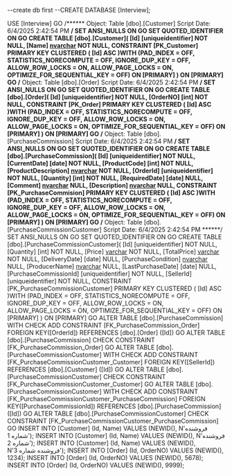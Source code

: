 --create db first
--CREATE DATABASE [Interview];

USE [Interview]
GO
/****** Object:  Table [dbo].[Customer]    Script Date: 6/4/2025 2:42:54 PM ******/
SET ANSI_NULLS ON
GO
SET QUOTED_IDENTIFIER ON
GO
CREATE TABLE [dbo].[Customer](
	[Id] [uniqueidentifier] NOT NULL,
	[Name] [nvarchar](50) NOT NULL,
 CONSTRAINT [PK_Customer] PRIMARY KEY CLUSTERED 
(
	[Id] ASC
)WITH (PAD_INDEX = OFF, STATISTICS_NORECOMPUTE = OFF, IGNORE_DUP_KEY = OFF, ALLOW_ROW_LOCKS = ON, ALLOW_PAGE_LOCKS = ON, OPTIMIZE_FOR_SEQUENTIAL_KEY = OFF) ON [PRIMARY]
) ON [PRIMARY]
GO
/****** Object:  Table [dbo].[Order]    Script Date: 6/4/2025 2:42:54 PM ******/
SET ANSI_NULLS ON
GO
SET QUOTED_IDENTIFIER ON
GO
CREATE TABLE [dbo].[Order](
	[Id] [uniqueidentifier] NOT NULL,
	[OrderNO] [int] NOT NULL,
 CONSTRAINT [PK_Order] PRIMARY KEY CLUSTERED 
(
	[Id] ASC
)WITH (PAD_INDEX = OFF, STATISTICS_NORECOMPUTE = OFF, IGNORE_DUP_KEY = OFF, ALLOW_ROW_LOCKS = ON, ALLOW_PAGE_LOCKS = ON, OPTIMIZE_FOR_SEQUENTIAL_KEY = OFF) ON [PRIMARY]
) ON [PRIMARY]
GO
/****** Object:  Table [dbo].[PurchaseCommission]    Script Date: 6/4/2025 2:42:54 PM ******/
SET ANSI_NULLS ON
GO
SET QUOTED_IDENTIFIER ON
GO
CREATE TABLE [dbo].[PurchaseCommission](
	[Id] [uniqueidentifier] NOT NULL,
	[CurrentDate] [date] NOT NULL,
	[ProductCode] [int] NOT NULL,
	[ProductDescription] [nvarchar](50) NOT NULL,
	[OrderId] [uniqueidentifier] NOT NULL,
	[Quantity] [int] NOT NULL,
	[RequiredDate] [date] NULL,
	[Comment] [nvarchar](200) NULL,
	[Description] [nvarchar](200) NULL,
 CONSTRAINT [PK_PurchaseCommision] PRIMARY KEY CLUSTERED 
(
	[Id] ASC
)WITH (PAD_INDEX = OFF, STATISTICS_NORECOMPUTE = OFF, IGNORE_DUP_KEY = OFF, ALLOW_ROW_LOCKS = ON, ALLOW_PAGE_LOCKS = ON, OPTIMIZE_FOR_SEQUENTIAL_KEY = OFF) ON [PRIMARY]
) ON [PRIMARY]
GO
/****** Object:  Table [dbo].[PurchaseCommissionCustomer]    Script Date: 6/4/2025 2:42:54 PM ******/
SET ANSI_NULLS ON
GO
SET QUOTED_IDENTIFIER ON
GO
CREATE TABLE [dbo].[PurchaseCommissionCustomer](
	[Id] [uniqueidentifier] NOT NULL,
	[Quantity] [int] NOT NULL,
	[Price] [varchar](50) NOT NULL,
	[TotalPrice] [varchar](50) NOT NULL,
	[DeliveryDate] [date] NULL,
	[PurchaseCondition] [nvarchar](50) NULL,
	[ProducerName] [nvarchar](50) NULL,
	[LastPurchaseDate] [date] NULL,
	[PurchaseCommissionId] [uniqueidentifier] NOT NULL,
	[SellerId] [uniqueidentifier] NOT NULL,
 CONSTRAINT [PK_PurchaseCommissionCustomer] PRIMARY KEY CLUSTERED 
(
	[Id] ASC
)WITH (PAD_INDEX = OFF, STATISTICS_NORECOMPUTE = OFF, IGNORE_DUP_KEY = OFF, ALLOW_ROW_LOCKS = ON, ALLOW_PAGE_LOCKS = ON, OPTIMIZE_FOR_SEQUENTIAL_KEY = OFF) ON [PRIMARY]
) ON [PRIMARY]
GO
ALTER TABLE [dbo].[PurchaseCommission]  WITH CHECK ADD  CONSTRAINT [FK_PurchaseCommission_Order] FOREIGN KEY([OrderId])
REFERENCES [dbo].[Order] ([Id])
GO
ALTER TABLE [dbo].[PurchaseCommission] CHECK CONSTRAINT [FK_PurchaseCommission_Order]
GO
ALTER TABLE [dbo].[PurchaseCommissionCustomer]  WITH CHECK ADD  CONSTRAINT [FK_PurchaseCommissionCustomer_Customer] FOREIGN KEY([SellerId])
REFERENCES [dbo].[Customer] ([Id])
GO
ALTER TABLE [dbo].[PurchaseCommissionCustomer] CHECK CONSTRAINT [FK_PurchaseCommissionCustomer_Customer]
GO
ALTER TABLE [dbo].[PurchaseCommissionCustomer]  WITH CHECK ADD  CONSTRAINT [FK_PurchaseCommissionCustomer_PurchaseCommission] FOREIGN KEY([PurchaseCommissionId])
REFERENCES [dbo].[PurchaseCommission] ([Id])
GO
ALTER TABLE [dbo].[PurchaseCommissionCustomer] CHECK CONSTRAINT [FK_PurchaseCommissionCustomer_PurchaseCommission]
GO
INSERT INTO [Customer] (Id, Name)
VALUES (NEWID(), N'فروشنده شماره 1');
INSERT INTO [Customer] (Id, Name)
VALUES (NEWID(), N'فروشنده شماره 2');
INSERT INTO [Customer] (Id, Name)
VALUES (NEWID(), N'فروشنده شماره 3');
INSERT INTO [Order] (Id, OrderNO)
VALUES (NEWID(), 1234);
INSERT INTO [Order] (Id, OrderNO)
VALUES (NEWID(), 5678);
INSERT INTO [Order] (Id, OrderNO)
VALUES (NEWID(), 9999);

